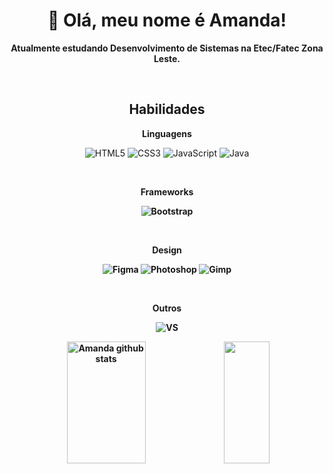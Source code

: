 <div align="center">  
  <h1> 👋  Olá, meu nome é Amanda!</h1>

  <b>Atualmente estudando Desenvolvimento de Sistemas na Etec/Fatec Zona Leste.</b>
  
  <br>

  ## Habilidades
  <b>Linguagens</b>
  
  ![HTML5](https://img.shields.io/badge/html5-%23E34F26.svg?style=for-the-badge&logo=html5&logoColor=white)
  ![CSS3](https://img.shields.io/badge/css3-%231572B6.svg?style=for-the-badge&logo=css3&logoColor=white)
  ![JavaScript](https://img.shields.io/badge/javascript-%23323330.svg?style=for-the-badge&logo=javascript&logoColor=%23F7DF1E)
  ![Java](https://img.shields.io/badge/Java-ED8B00?style=for-the-badge&logo=java&logoColor=white)

  <br>
  
  <b>Frameworks<b>
  
  ![Bootstrap](https://img.shields.io/badge/Bootstrap-563D7C?style=for-the-badge&logo=bootstrap&logoColor=white)

  <br>

  <b>Design</b>
  
  ![Figma](https://img.shields.io/badge/figma-%23F24E1E.svg?style=for-the-badge&logo=figma&logoColor=white)
  ![Photoshop](https://img.shields.io/badge/Adobe%20Photoshop-31A8FF?style=for-the-badge&logo=Adobe%20Photoshop&logoColor=black)
  ![Gimp](https://img.shields.io/badge/gimp-5C5543?style=for-the-badge&logo=gimp&logoColor=white)
  
  <br>

  <b>Outros</b>
  
  ![VS](https://img.shields.io/badge/VSCode-0078D4?style=for-the-badge&logo=visual%20studio%20code&logoColor=white)
  
  <img width="50%" height="195px" src="https://github-readme-stats.vercel.app/api?username=Amanda093&show_icons=true&count_private=true&hide_border=true&title_color=D22D4B&icon_color=D22D4B&text_color=F2E9EA&bg_color=0d1117" alt="Amanda github stats"> 
  <img width="38%" height="195px" src="https://github-readme-stats.vercel.app/api/top-langs/?username=Amanda093&layout=compact&hide_border=true&title_color=D22D4B&text_color=F2E9EAB&bg_color=0d1117">
</div>
